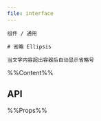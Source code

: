 ```yaml
---
file: interface
---
```


`````
组件 / 通用

# 省略 Ellipsis

当文字内容超出容器后自动显示省略号
`````

%%Content%%

## API

%%Props%%
